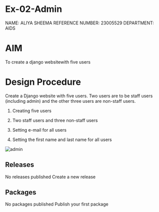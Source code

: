 # Ex-02-Admin

NAME: ALIYA SHEEMA
REFERENCE NUMBER: 23005529
DEPARTMENT: AIDS

# AIM

To create a django websitewith five users

# Design Procedure

Create a Django website with five users. Two users are to be staff users (including admin) and the other three users are non-staff users.

1. Creating five users

2. Two staff users and three non-staff users

3. Setting e-mail for all users

4. Setting the first name and last name for all users

![admin](https://github.com/23005529/ODD2023-WT-Ex-02-Admin/assets/139842207/189927a7-48d6-44c5-b038-168ea99c43b2)


## Releases
No releases published
Create a new release

## Packages
No packages published
Publish your first package
